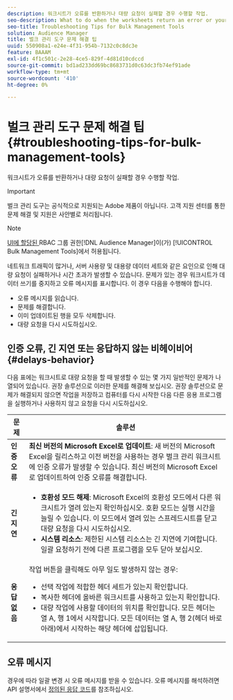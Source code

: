```yaml
---
description: 워크시트가 오류를 반환하거나 대량 요청이 실패할 경우 수행할 작업.
seo-description: What to do when the worksheets return an error or your bulk request fails.
seo-title: Troubleshooting Tips for Bulk Management Tools
solution: Audience Manager
title: 벌크 관리 도구 문제 해결 팁
uuid: 550908a1-e24e-4f31-954b-7132c0c8dc3e
feature: BAAAM
exl-id: 4f1c501c-2e28-4ce5-829f-4d81d10cdccd
source-git-commit: bd1ad233dd69bc8683731d0c63dc3fb74ef91ade
workflow-type: tm+mt
source-wordcount: '410'
ht-degree: 0%

---
```


# 벌크 관리 도구 문제 해결 팁{#troubleshooting-tips-for-bulk-management-tools}

워크시트가 오류를 반환하거나 대량 요청이 실패할 경우 수행할 작업.

>[!IMPORTANT]
>
>벌크 관리 도구는 공식적으로 지원되는 Adobe 제품이 아닙니다. 고객 지원 센터를 통한 문제 해결 및 지원은 사안별로 처리됩니다.

<!-- 

<p>r_bulk_troubleshoot.xml </p>

 -->

>[!NOTE]
>
>[ UI에 할당된 ](../../features/administration/administration-overview.md)RBAC 그룹 권한[!DNL Audience Manager]이(가) [!UICONTROL Bulk Management Tools]에서 허용됩니다.

네트워크 트래픽이 많거나, 서버 사용량 및 대용량 데이터 세트와 같은 요인으로 인해 대량 요청이 실패하거나 시간 초과가 발생할 수 있습니다. 문제가 있는 경우 워크시트가 데이터 쓰기를 중지하고 오류 메시지를 표시합니다. 이 경우 다음을 수행해야 합니다.

* 오류 메시지를 읽습니다.
* 문제를 해결합니다.
* 이미 업데이트된 행을 모두 삭제합니다.
* 대량 요청을 다시 시도하십시오.

## 인증 오류, 긴 지연 또는 응답하지 않는 비헤이비어 {#delays-behavior}

다음 표에는 워크시트로 대량 요청을 할 때 발생할 수 있는 몇 가지 일반적인 문제가 나열되어 있습니다. 권장 솔루션으로 이러한 문제를 해결해 보십시오. 권장 솔루션으로 문제가 해결되지 않으면 작업을 저장하고 컴퓨터를 다시 시작한 다음 다른 응용 프로그램을 실행하거나 사용하지 않고 요청을 다시 시도하십시오.

<table id="table_AC6FB99402214A4EAC6E709465BB67AF"> 
 <thead> 
  <tr> 
   <th colname="col1" class="entry"> 문제 </th> 
   <th colname="col2" class="entry"> 솔루션 </th> 
  </tr> 
 </thead>
 <tbody> 
  <tr> 
   <td colname="col1"> <b>인증 오류</b> </td> 
   <td colname="col2"> 
    <b>최신 버전의 Microsoft Excel로 업데이트</b>: 새 버전의 Microsoft Excel을 릴리스하고 이전 버전을 사용하는 경우 벌크 관리 워크시트에 인증 오류가 발생할 수 있습니다. 최신 버전의 Microsoft Excel로 업데이트하여 인증 오류를 해결합니다.
</td> 
  </tr> 
  <tr> 
   <td colname="col1"> <b>긴 지연</b> </td> 
   <td colname="col2"> 
    <ul id="ul_AA6F414024B2475AB1C0B46DC3FF0B36"> 
     <li id="li_ECC83AC39D7142519AA9A223DB8FCF23"> <b>호환성 모드 해제</b>: Microsoft Excel의 호환성 모드에서 다른 워크시트가 열려 있는지 확인하십시오. 호환 모드는 실행 시간을 늘릴 수 있습니다. 이 모드에서 열려 있는 스프레드시트를 닫고 대량 요청을 다시 시도하십시오. </li> 
     <li id="li_234BFCF563234DE198884F33AB75280D"> <b>시스템 리소스</b>: 제한된 시스템 리소스는 긴 지연에 기여합니다. 일괄 요청하기 전에 다른 프로그램을 모두 닫아 보십시오. </li> 
    </ul> </td> 
  </tr> 
  <tr> 
   <td colname="col1"> <b>응답 없음</b> </td> 
   <td colname="col2">작업 버튼을 클릭해도 아무 일도 발생하지 않는 경우: 
    <ul id="ul_142E63CDD556414AB639E51734FEDBCF"> 
     <li id="li_DBB6C819603D46B5AECC9C854FDAFDF1">선택 작업에 적합한 헤더 세트가 있는지 확인합니다. </li> 
     <li id="li_391C9031907A4085BDAD42054960045C">복사한 헤더에 올바른 워크시트를 사용하고 있는지 확인합니다. </li> 
     <li id="li_76A7241989204933858621FAAB5C3408">대량 작업에 사용할 데이터의 위치를 확인합니다. 모든 헤더는 열 A, 행 1에서 시작합니다. 모든 데이터는 열 A, 행 2(헤더 바로 아래)에서 시작하는 해당 헤더에 삽입됩니다. </li> 
    </ul> </td> 
  </tr> 
 </tbody> 
</table>

## 오류 메시지

경우에 따라 일괄 변경 시 오류 메시지를 받을 수 있습니다. 오류 메시지를 해석하려면 API 설명서에서 [정의된 응답 코드](/help/using/api/rest-api-main/aam-api-getting-started.md)를 참조하십시오.
